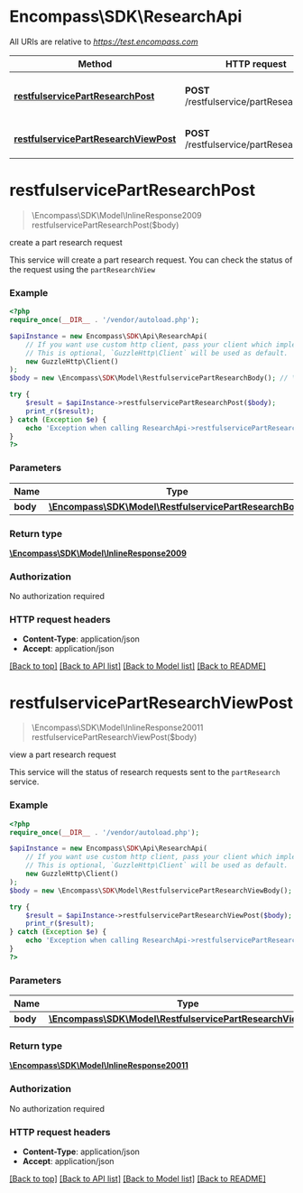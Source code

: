 # Encompass\SDK\ResearchApi

All URIs are relative to *https://test.encompass.com*

Method | HTTP request | Description
------------- | ------------- | -------------
[**restfulservicePartResearchPost**](ResearchApi.md#restfulservicepartresearchpost) | **POST** /restfulservice/partResearch | create a part research request
[**restfulservicePartResearchViewPost**](ResearchApi.md#restfulservicepartresearchviewpost) | **POST** /restfulservice/partResearchView | view a part research request

# **restfulservicePartResearchPost**
> \Encompass\SDK\Model\InlineResponse2009 restfulservicePartResearchPost($body)

create a part research request

This service will create a part research request. You can check the status of the request using the `partResearchView`

### Example
```php
<?php
require_once(__DIR__ . '/vendor/autoload.php');

$apiInstance = new Encompass\SDK\Api\ResearchApi(
    // If you want use custom http client, pass your client which implements `GuzzleHttp\ClientInterface`.
    // This is optional, `GuzzleHttp\Client` will be used as default.
    new GuzzleHttp\Client()
);
$body = new \Encompass\SDK\Model\RestfulservicePartResearchBody(); // \Encompass\SDK\Model\RestfulservicePartResearchBody | 

try {
    $result = $apiInstance->restfulservicePartResearchPost($body);
    print_r($result);
} catch (Exception $e) {
    echo 'Exception when calling ResearchApi->restfulservicePartResearchPost: ', $e->getMessage(), PHP_EOL;
}
?>
```

### Parameters

Name | Type | Description  | Notes
------------- | ------------- | ------------- | -------------
 **body** | [**\Encompass\SDK\Model\RestfulservicePartResearchBody**](../Model/RestfulservicePartResearchBody.md)|  |

### Return type

[**\Encompass\SDK\Model\InlineResponse2009**](../Model/InlineResponse2009.md)

### Authorization

No authorization required

### HTTP request headers

 - **Content-Type**: application/json
 - **Accept**: application/json

[[Back to top]](#) [[Back to API list]](../../README.md#documentation-for-api-endpoints) [[Back to Model list]](../../README.md#documentation-for-models) [[Back to README]](../../README.md)

# **restfulservicePartResearchViewPost**
> \Encompass\SDK\Model\InlineResponse20011 restfulservicePartResearchViewPost($body)

view a part research request

This service will the status of research requests sent to the `partResearch` service.

### Example
```php
<?php
require_once(__DIR__ . '/vendor/autoload.php');

$apiInstance = new Encompass\SDK\Api\ResearchApi(
    // If you want use custom http client, pass your client which implements `GuzzleHttp\ClientInterface`.
    // This is optional, `GuzzleHttp\Client` will be used as default.
    new GuzzleHttp\Client()
);
$body = new \Encompass\SDK\Model\RestfulservicePartResearchViewBody(); // \Encompass\SDK\Model\RestfulservicePartResearchViewBody | 

try {
    $result = $apiInstance->restfulservicePartResearchViewPost($body);
    print_r($result);
} catch (Exception $e) {
    echo 'Exception when calling ResearchApi->restfulservicePartResearchViewPost: ', $e->getMessage(), PHP_EOL;
}
?>
```

### Parameters

Name | Type | Description  | Notes
------------- | ------------- | ------------- | -------------
 **body** | [**\Encompass\SDK\Model\RestfulservicePartResearchViewBody**](../Model/RestfulservicePartResearchViewBody.md)|  |

### Return type

[**\Encompass\SDK\Model\InlineResponse20011**](../Model/InlineResponse20011.md)

### Authorization

No authorization required

### HTTP request headers

 - **Content-Type**: application/json
 - **Accept**: application/json

[[Back to top]](#) [[Back to API list]](../../README.md#documentation-for-api-endpoints) [[Back to Model list]](../../README.md#documentation-for-models) [[Back to README]](../../README.md)

